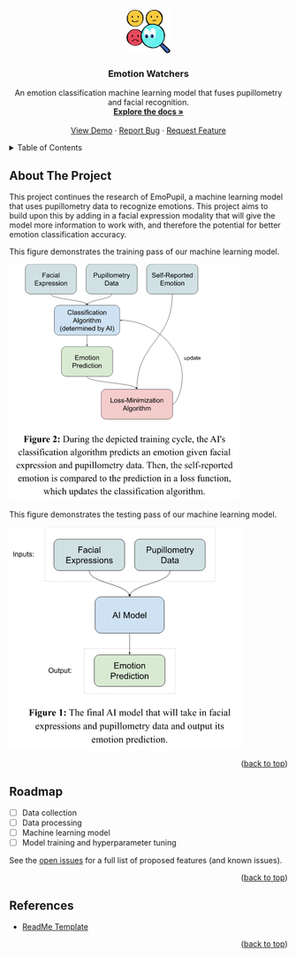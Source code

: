 <!-- Improved compatibility of back to top link: See: https://github.com/othneildrew/Best-README-Template/pull/73 -->
<a name="readme-top"></a>
<!--
*** Thanks for checking out the Best-README-Template. If you have a suggestion
*** that would make this better, please fork the repo and create a pull request
*** or simply open an issue with the tag "enhancement".
*** Don't forget to give the project a star!
*** Thanks again! Now go create something AMAZING! :D
-->



<!-- PROJECT SHIELDS -->
<!--
*** I'm using markdown "reference style" links for readability.
*** Reference links are enclosed in brackets [ ] instead of parentheses ( ).
*** See the bottom of this document for the declaration of the reference variables
*** for contributors-url, forks-url, etc. This is an optional, concise syntax you may use.
*** https://www.markdownguide.org/basic-syntax/#reference-style-links
-->
<!--
[![Contributors][contributors-shield]][contributors-url]
[![Forks][forks-shield]][forks-url]
[![Stargazers][stars-shield]][stars-url]
[![Issues][issues-shield]][issues-url]
[![MIT License][license-shield]][license-url]
[![LinkedIn][linkedin-shield]][linkedin-url]
-->



<!-- PROJECT LOGO -->
<br />
<div align="center">
  <a href="https://github.com/meriam04/emotion-watchers">
    <img src="images/logo.png" alt="Logo" width="80" height="80">
  </a>

<h3 align="center">Emotion Watchers</h3>

  <p align="center">
    An emotion classification machine learning model that fuses pupillometry and facial recognition.
    <br />
    <a href="https://github.com/meriam04/emotion-watchers"><strong>Explore the docs »</strong></a>
    <br />
    <br />
    <a href="https://github.com/meriam04/emotion-watchers">View Demo</a>
    ·
    <a href="https://github.com/meriam04/emotion-watchers/issues">Report Bug</a>
    ·
    <a href="https://github.com/meriam04/emotion-watchers/issues">Request Feature</a>
  </p>
</div>



<!-- TABLE OF CONTENTS -->
<details>
  <summary>Table of Contents</summary>
  <ol>
    <li>
      <a href="#about-the-project">About The Project</a>
      <!--
      <ul>
        <li><a href="#built-with">Built With</a></li>
      </ul>
      -->
    </li>
    <!--
    <li>
      <a href="#getting-started">Getting Started</a>
      <ul>
        <li><a href="#prerequisites">Prerequisites</a></li>
        <li><a href="#installation">Installation</a></li>
      </ul>
    </li>
    <li><a href="#usage">Usage</a></li>
    -->
    <li><a href="#roadmap">Roadmap</a></li>
    <li><a href="#references">References</a></li>
    <!--
    <li><a href="#contributing">Contributing</a></li>
    <li><a href="#license">License</a></li>
    <li><a href="#contact">Contact</a></li>
    <li><a href="#acknowledgments">Acknowledgments</a></li>
    -->
  </ol>
</details>



<!-- ABOUT THE PROJECT -->
## About The Project

<!--
![Emotion Watchers Screen Shot][product-screenshot]
-->

This project continues the research of EmoPupil, a machine learning model that uses pupillometry data to recognize emotions. This project aims to build upon this by adding in a facial expression modality that will give the model more information to work with, and therefore the potential for better emotion classification accuracy.

This figure demonstrates the training pass of our machine learning model.

![Training Pass][training-pass]

This figure demonstrates the testing pass of our machine learning model.

![Testing Pass][testing-pass]

<p align="right">(<a href="#readme-top">back to top</a>)</p>

<!--

### Built With

* [![Next][Next.js]][Next-url]
* [![React][React.js]][React-url]
* [![Vue][Vue.js]][Vue-url]
* [![Angular][Angular.io]][Angular-url]
* [![Svelte][Svelte.dev]][Svelte-url]
* [![Laravel][Laravel.com]][Laravel-url]
* [![Bootstrap][Bootstrap.com]][Bootstrap-url]
* [![JQuery][JQuery.com]][JQuery-url]

<p align="right">(<a href="#readme-top">back to top</a>)</p>

-->

<!-- GETTING STARTED -->

<!--

## Getting Started

This is an example of how you may give instructions on setting up your project locally.
To get a local copy up and running follow these simple example steps.

### Prerequisites

This is an example of how to list things you need to use the software and how to install them.
* npm
  ```sh
  npm install npm@latest -g
  ```

### Installation

1. Get a free API Key at [https://example.com](https://example.com)
2. Clone the repo
   ```sh
   git clone https://github.com/meriam04/emotion-watchers.git
   ```
3. Install NPM packages
   ```sh
   npm install
   ```
4. Enter your API in `config.js`
   ```js
   const API_KEY = 'ENTER YOUR API';
   ```

<p align="right">(<a href="#readme-top">back to top</a>)</p>

-->

<!-- USAGE EXAMPLES -->

<!--

## Usage

Use this space to show useful examples of how a project can be used. Additional screenshots, code examples and demos work well in this space. You may also link to more resources.

_For more examples, please refer to the [Documentation](https://example.com)_

<p align="right">(<a href="#readme-top">back to top</a>)</p>

-->


<!-- ROADMAP -->
## Roadmap

- [ ] Data collection
- [ ] Data processing
- [ ] Machine learning model
- [ ] Model training and hyperparameter tuning

See the [open issues](https://github.com/meriam04/emotion-watchers/issues) for a full list of proposed features (and known issues).

<p align="right">(<a href="#readme-top">back to top</a>)</p>

<!-- REFERENCES -->
## References

- [ReadMe Template](https://github.com/othneildrew/Best-README-Template)

<p align="right">(<a href="#readme-top">back to top</a>)</p>



<!-- CONTRIBUTING -->

<!--

## Contributing

Contributions are what make the open source community such an amazing place to learn, inspire, and create. Any contributions you make are **greatly appreciated**.

If you have a suggestion that would make this better, please fork the repo and create a pull request. You can also simply open an issue with the tag "enhancement".
Don't forget to give the project a star! Thanks again!

1. Fork the Project
2. Create your Feature Branch (`git checkout -b feature/AmazingFeature`)
3. Commit your Changes (`git commit -m 'Add some AmazingFeature'`)
4. Push to the Branch (`git push origin feature/AmazingFeature`)
5. Open a Pull Request

<p align="right">(<a href="#readme-top">back to top</a>)</p>

-->

<!-- LICENSE -->

<!--

## License

Distributed under the MIT License. See `LICENSE.txt` for more information.

<p align="right">(<a href="#readme-top">back to top</a>)</p>

-->

<!-- CONTACT -->

<!--

## Contact

Your Name - [@twitter_handle](https://twitter.com/twitter_handle) - email@email_client.com

Project Link: [https://github.com/meriam04/emotion-watchers](https://github.com/meriam04/emotion-watchers)

<p align="right">(<a href="#readme-top">back to top</a>)</p>

-->

<!-- ACKNOWLEDGMENTS -->

<!--

## Acknowledgments

* []()
* []()
* []()

<p align="right">(<a href="#readme-top">back to top</a>)</p>

-->

<!-- MARKDOWN LINKS & IMAGES -->
<!-- https://www.markdownguide.org/basic-syntax/#reference-style-links -->
[contributors-shield]: https://img.shields.io/github/contributors/meriam04/emotion-watchers.svg?style=for-the-badge
[contributors-url]: https://github.com/meriam04/emotion-watchers/graphs/contributors
[forks-shield]: https://img.shields.io/github/forks/meriam04/emotion-watchers.svg?style=for-the-badge
[forks-url]: https://github.com/meriam04/emotion-watchers/network/members
[stars-shield]: https://img.shields.io/github/stars/meriam04/emotion-watchers.svg?style=for-the-badge
[stars-url]: https://github.com/meriam04/emotion-watchers/stargazers
[issues-shield]: https://img.shields.io/github/issues/meriam04/emotion-watchers.svg?style=for-the-badge
[issues-url]: https://github.com/meriam04/emotion-watchers/issues
[license-shield]: https://img.shields.io/github/license/meriam04/emotion-watchers.svg?style=for-the-badge
[license-url]: https://github.com/meriam04/emotion-watchers/blob/master/LICENSE.txt
[linkedin-shield]: https://img.shields.io/badge/-LinkedIn-black.svg?style=for-the-badge&logo=linkedin&colorB=555
[linkedin-url]: https://linkedin.com/in/linkedin_username
[product-screenshot]: images/screenshot.png
[training-pass]: images/training.png
[testing-pass]: images/testing.png
[Next.js]: https://img.shields.io/badge/next.js-000000?style=for-the-badge&logo=nextdotjs&logoColor=white
[Next-url]: https://nextjs.org/
[React.js]: https://img.shields.io/badge/React-20232A?style=for-the-badge&logo=react&logoColor=61DAFB
[React-url]: https://reactjs.org/
[Vue.js]: https://img.shields.io/badge/Vue.js-35495E?style=for-the-badge&logo=vuedotjs&logoColor=4FC08D
[Vue-url]: https://vuejs.org/
[Angular.io]: https://img.shields.io/badge/Angular-DD0031?style=for-the-badge&logo=angular&logoColor=white
[Angular-url]: https://angular.io/
[Svelte.dev]: https://img.shields.io/badge/Svelte-4A4A55?style=for-the-badge&logo=svelte&logoColor=FF3E00
[Svelte-url]: https://svelte.dev/
[Laravel.com]: https://img.shields.io/badge/Laravel-FF2D20?style=for-the-badge&logo=laravel&logoColor=white
[Laravel-url]: https://laravel.com
[Bootstrap.com]: https://img.shields.io/badge/Bootstrap-563D7C?style=for-the-badge&logo=bootstrap&logoColor=white
[Bootstrap-url]: https://getbootstrap.com
[JQuery.com]: https://img.shields.io/badge/jQuery-0769AD?style=for-the-badge&logo=jquery&logoColor=white
[JQuery-url]: https://jquery.com 
